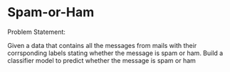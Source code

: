 # Spam-or-Ham

Problem Statement:

Given a data that contains all the messages from mails with their corrsponding labels stating whether the message is spam or ham. Build a classifier model to predict whether the message is spam or ham 
